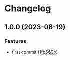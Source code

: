 # Changelog

## 1.0.0 (2023-06-19)


### Features

* first commit ([1fb569b](https://github.com/systemsmystery/container-ansible-lint/commit/1fb569b136c73b5106dbbf1fd28e39ae3aa4b39a))
